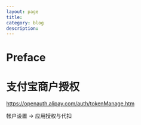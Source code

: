 ```yaml
---
layout: page
title:
category: blog
description:
---
```

# Preface

# 支付宝商户授权
https://openauth.alipay.com/auth/tokenManage.htm

帐户设置 -> 应用授权与代扣


